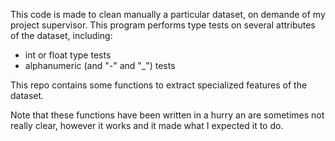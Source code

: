 This code is made to clean manually a particular dataset, on demande of my project supervisor.
This program performs type tests on several attributes of the dataset, including:
- int or float type tests
- alphanumeric (and "-" and "_") tests

This repo contains some functions to extract specialized features of the dataset.

Note that these functions have been written in a hurry an are sometimes not really clear, however 
it works and it made what I expected it to do.
